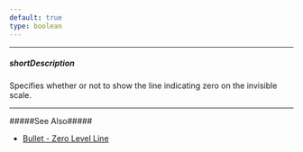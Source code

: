 ```yaml
---
default: true
type: boolean
---
```

---
##### shortDescription
Specifies whether or not to show the line indicating zero on the invisible scale.

---
#####See Also#####
- [Bullet - Zero Level Line](/concepts/20%20Data%20Visualization/10%20Charts/90%20Bullet%20Elements/30%20Zero%20Level%20Line.md '/Documentation/Guide/Data_Visualization/Charts/Bullet_Elements/#Zero_Level_Line')